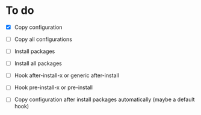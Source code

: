 # To do 
- [x] Copy configuration 
- [ ] Copy all configurations
- [ ] Install packages 
- [ ] Install all packages
- [ ] Hook after-install-x or generic after-install 
- [ ] Hook pre-install-x or pre-install 
- [ ] Copy configuration after install packages automatically (maybe a default hook)

